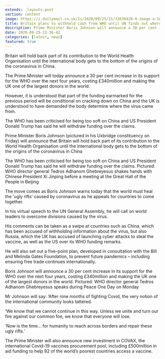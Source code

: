 ```yaml
---
extends: _layouts.post
section: content
image: https://i.dailymail.co.uk/1s/2020/09/25/21/33630428-0-image-a-18_1601065821685.jpg 
title: Britain plans to withhold cash from WHO until UN finds out where coronavirus came from 
description: Prime Minister Boris Johnson will announce a 30 per cent increase in its support for the WHO conditional on cracking down on China and the UN determining where Covid-19 came from. 
date: 2020-09-25-22-36-42 
categories: [latest, news] 
featured: true 
--- 
```

Britain will hold back part of its contribution to the World Health Organisation until the international body gets to the bottom of the origins of the coronavirus in China.

The Prime Minister will today announce a 30 per cent increase in its support for the WHO over the next four years, costing £340million and making the UK one of the largest donors in the world.

However, it is understood that part of the funding earmarked for the previous period will be conditional on cracking down on China and the UK is understood to have demanded the body determine where the virus came from. 

The WHO has been criticised for being too soft on China and US President Donald Trump has said he will withdraw funding over the claims.

Prime Minister Boris Johnson (pictured in his Uxbridge constituency on Friday) will announce that Britain will hold back part of its contribution to the World Health Organisation until the international body gets to the bottom of the origins of the coronavirus in China

The WHO has been criticised for being too soft on China and US President Donald Trump has said he will withdraw funding over the claims. Pictured: WHO director general Tedros Adhanom Ghebreyesus shakes hands with Chinese President Xi Jinping before a meeting at the Great Hall of the People in Beijing

The move comes as Boris Johnson warns today that the world must heal the ‘ugly rifts’ caused by coronavirus as he appeals for countries to come together.

In his virtual speech to the UN General Assembly, he will call on world leaders to overcome divisions caused by the virus.

His comments can be taken as a swipe at countries such as China, which has been accused of withholding information about the virus, but also Russia, which the UK has accused of launching cyber attacks to steal the vaccine, as well as the US over its WHO funding remarks.

He will also set out a five-point plan, developed in consultation with the Bill and Melinda Gates Foundation, to prevent future pandemics – including ensuring free trade continues internationally.

Boris Johnson will announce a 30 per cent increase in its support for the WHO over the next four years, costing £340million and making the UK one of the largest donors in the world. Pictured: WHO director general Tedros Adhanom Ghebreyesus speaks during Peace One Day on Monday

Mr Johnson will say: ‘After nine months of fighting Covid, the very notion of the international community looks tattered.

‘We know that we cannot continue in this way. Unless we unite and turn our fire against our common foe, we know that everyone will lose.

‘Now is the time... for humanity to reach across borders and repair these ugly rifts.’

The Prime Minister will also announce new investment in COVAX, the international Covid-19 vaccines procurement pool, including £500million in aid funding to help 92 of the world’s poorest countries access a vaccine.

